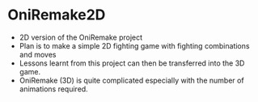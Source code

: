 # OniRemake2D
- 2D version of the OniRemake project
- Plan is to make a simple 2D fighting game with fighting combinations and moves
- Lessons learnt from this project can then be transferred into the 3D game.
- OniRemake (3D) is quite complicated especially with the number of animations required.
